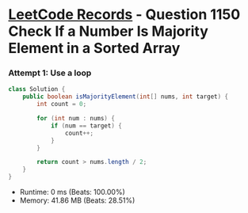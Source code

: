 # [LeetCode Records](../../README.md) - Question 1150 Check If a Number Is Majority Element in a Sorted Array

### Attempt 1: Use a loop
```java
class Solution {
    public boolean isMajorityElement(int[] nums, int target) {
        int count = 0;

        for (int num : nums) {
            if (num == target) {
                count++;
            }
        }

        return count > nums.length / 2;
    }
}
```
- Runtime: 0 ms (Beats: 100.00%)
- Memory: 41.86 MB (Beats: 28.51%)

<br>

